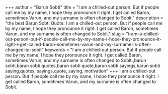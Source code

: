 +++
author = "Barun Sobti"
title = "I am a chilled-out person. But if people call me by my name, I hope they pronounce it right. I get called Baron, sometimes Varun, and my surname is often changed to Sobit."
description = "the best Barun Sobti Quote: I am a chilled-out person. But if people call me by my name, I hope they pronounce it right. I get called Baron, sometimes Varun, and my surname is often changed to Sobit."
slug = "i-am-a-chilled-out-person-but-if-people-call-me-by-my-name-i-hope-they-pronounce-it-right-i-get-called-baron-sometimes-varun-and-my-surname-is-often-changed-to-sobit"
keywords = "I am a chilled-out person. But if people call me by my name, I hope they pronounce it right. I get called Baron, sometimes Varun, and my surname is often changed to Sobit.,barun sobti,barun sobti quotes,barun sobti quote,barun sobti sayings,barun sobti saying,quotes, sayings,quote, saying, motivation"
+++
I am a chilled-out person. But if people call me by my name, I hope they pronounce it right. I get called Baron, sometimes Varun, and my surname is often changed to Sobit.
